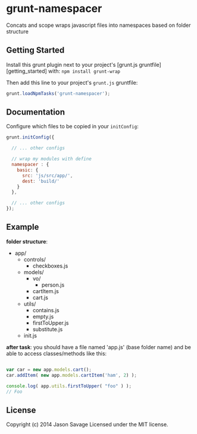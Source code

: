 grunt-namespacer
================

Concats and scope wraps javascript files into namespaces based on folder structure

## Getting Started
Install this grunt plugin next to your project's [grunt.js gruntfile][getting_started] with: ``npm install grunt-wrap``

Then add this line to your project's ``grunt.js`` gruntfile:

```javascript
grunt.loadNpmTasks('grunt-namespacer');
```

## Documentation
Configure which files to be copied in your `initConfig`:

```javascript
grunt.initConfig({

  // ... other configs

  // wrap my modules with define
  namespacer : {
    basic: {
      src: 'js/src/app/',
      dest: 'build/'
    }
  },

  // ... other configs
});
```

## Example

**folder structure**:
* app/
	* controls/
		* checkboxes.js
	* models/
		* vo/
			* person.js
		* cartItem.js
		* cart.js
	* utils/
		* contains.js
		* empty.js
		* firstToUpper.js
		* substitute.js
	* init.js

**after task**: you should have a file named 'app.js' (base folder name) and be able to access classes/methods like this:

```js

var car = new app.models.cart();
car.addItem( new app.models.cartItem('ham', 2) );

console.log( app.utils.firstToUpper( "foo" ) );
// Foo

```

## License
Copyright (c) 2014 Jason Savage
Licensed under the MIT license.